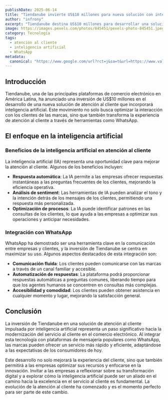 ```yaml
---
publishDate: 2025-06-14
title: "Tiendanube invierte US$10 millones para nueva solución con inteligencia artificial"
author: "infrony"
excerpt: "Tiendanube destina US$10 millones para desarrollar una solución de atención al cliente optimizada mediante inteligencia artificial, mejorando la experiencia en WhatsApp."
image: https://images.pexels.com/photos/845451/pexels-photo-845451.jpeg
category: Tecnología
tags:
  - atención al cliente
  - inteligencia artificial
  - WhatsApp
metadata:
  canonical: "https://www.google.com/url?rct=j&sa=t&url=https://www.valoraanalitik.com/tiendanube-invierte-millones-solucion-ia/&ct=ga&cd=CAIyHDdlZmI2YWE1YjUxZDE4MjY6Y29tOmVzOlVTOlI&usg=AOvVaw2ShqAg_yignAr3gZIo_mgA"
---
```


## Introducción

Tiendanube, una de las principales plataformas de comercio electrónico en América Latina, ha anunciado una inversión de US$10 millones en el desarrollo de una nueva solución de atención al cliente que incorporará inteligencia artificial. Este movimiento no solo busca optimizar la interacción con los clientes de las marcas, sino que también transforma la experiencia de atención al cliente a través de herramientas como WhatsApp.

## El enfoque en la inteligencia artificial

### Beneficios de la inteligencia artificial en atención al cliente

La inteligencia artificial (IA) representa una oportunidad clave para mejorar la atención al cliente. Algunos de los beneficios incluyen:

- **Respuesta automática**: La IA permite a las empresas ofrecer respuestas instantáneas a las preguntas frecuentes de los clientes, mejorando la eficiencia operativa.
- **Análisis de sentiment**: Las herramientas de IA pueden analizar el tono y la intención detrás de los mensajes de los clientes, permitiendo una respuesta más personalizada.
- **Optimización de procesos**: La IA puede identificar patrones en las consultas de los clientes, lo que ayuda a las empresas a optimizar sus operaciones y anticipar necesidades.

### Integración con WhatsApp

WhatsApp ha demostrado ser una herramienta clave en la comunicación entre empresas y clientes, y la inversión de Tiendanube se centra en maximizar su uso. Algunos aspectos destacados de esta integración son:

- **Comunicación fluida**: Los clientes pueden comunicarse con las marcas a través de un canal familiar y accesible.
- **Automatización de respuestas**: La plataforma podrá proporcionar respuestas automáticas a preguntas comunes, liberando tiempo para que los agentes humanos se concentren en consultas más complejas.
- **Accesibilidad y comodidad**: Los clientes pueden obtener asistencia en cualquier momento y lugar, mejorando la satisfacción general.

## Conclusión

La inversión de Tiendanube en una solución de atención al cliente impulsada por inteligencia artificial representa un paso significativo hacia la modernización del servicio al cliente en el comercio electrónico. Al integrar esta tecnología con plataformas de mensajería populares como WhatsApp, las marcas pueden ofrecer un servicio más rápido y eficiente, adaptándose a las expectativas de los consumidores de hoy.

Este desarrollo no solo mejorará la experiencia del cliente, sino que también permitirá a las empresas optimizar sus recursos y enfocarse en la innovación. Invitar a las empresas a reflexionar sobre su transformación digital y a explorar cómo la inteligencia artificial puede ser un aliado en el camino hacia la excelencia en el servicio al cliente es fundamental. La evolución de la atención al cliente ha comenzado y es el momento perfecto para ser parte de este cambio.